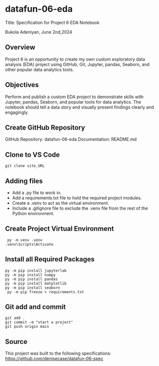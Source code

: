 # datafun-06-eda

Title: Specification for Project 6 EDA Notebook
	
 Bukola Adeniyan, 
 June 2nd,2024

 ## Overview
Project 6 is an opportunity to create my own custom exploratory data analysis (EDA) project using GitHub, 
Git, Jupyter, pandas, Seaborn, and other popular data analytics tools.

## Objectives
Perform and publish a custom EDA project to demonstrate skills with Jupyter, pandas, Seaborn, and popular tools for data analytics. 
The notebook should tell a data story and visually present findings clearly and engagingly.

## Create GitHub Repository
 GitHub Repository: datafun-06-eda
 Documentation: README.md

 ## Clone to VS Code 
```
git clone site_URL
```
## Adding files 
- Add a .py file to work in.
- Add a requirements.txt file to hold the required project modules.
- Create a .venv to act as the virtual environment.
- Include a .gitignore file to exclude the .venv file from the rest of the Python environment.

## Create Project Virtual Environment
```
 py -m venv .venv
.venv\Scripts\Activate
```

## Install all Required Packages
```
py -m pip install jupyterlab
py -m pip install numpy
py -m pip install pandas
py -m pip install matplotlib
py -m pip install seaborn
 py -m pip freeze > requirements.txt
```

## Git add and commit
```
git add .
git commit -m "start a project"
git push origin main
```

## Source
This project was built to the following specifications: https://github.com/denisecase/datafun-06-spec







